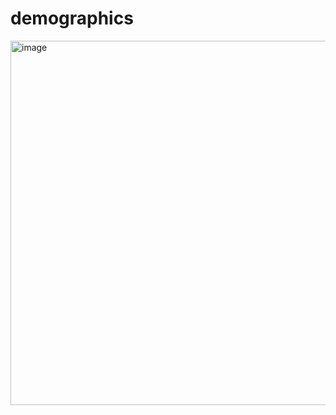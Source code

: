 # demographics

<img width="583" alt="image" src="https://github.com/user-attachments/assets/02d7b55f-6de0-4c2b-a6db-a7130610e421">


